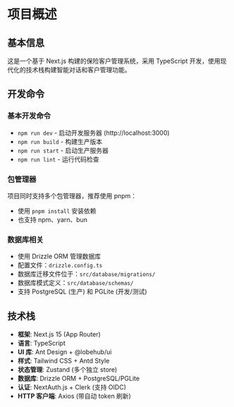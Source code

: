 # 项目概述

## 基本信息

这是一个基于 Next.js 构建的保险客户管理系统，采用 TypeScript 开发，使用现代化的技术栈构建智能对话和客户管理功能。

## 开发命令

### 基本开发命令
- `npm run dev` - 启动开发服务器 (http://localhost:3000)
- `npm run build` - 构建生产版本
- `npm run start` - 启动生产服务器
- `npm run lint` - 运行代码检查

### 包管理器
项目同时支持多个包管理器，推荐使用 pnpm：
- 使用 `pnpm install` 安装依赖
- 也支持 npm、yarn、bun

### 数据库相关
- 使用 Drizzle ORM 管理数据库
- 配置文件：`drizzle.config.ts`
- 数据库迁移文件位于：`src/database/migrations/`
- 数据库模式定义：`src/database/schemas/`
- 支持 PostgreSQL (生产) 和 PGLite (开发/测试)

## 技术栈

- **框架**: Next.js 15 (App Router)
- **语言**: TypeScript
- **UI 库**: Ant Design + @lobehub/ui
- **样式**: Tailwind CSS + Antd Style
- **状态管理**: Zustand (多个独立 store)
- **数据库**: Drizzle ORM + PostgreSQL/PGLite
- **认证**: NextAuth.js + Clerk (支持 OIDC)
- **HTTP 客户端**: Axios (带自动 token 刷新)